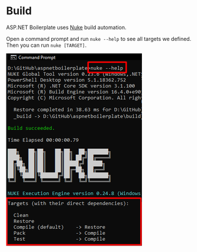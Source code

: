 ﻿# Build

ASP.NET Boilerplate uses [Nuke](https://nuke.build/) build automation. 

Open a command prompt and run `nuke --help` to see all targets we defined. Then you can run `nuke [TARGET]`. 

![nuke-build-command-prompt](../doc/img/nuke-build-command-prompt.png)

